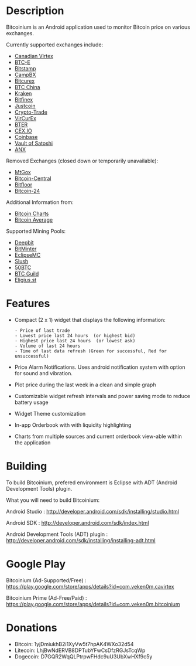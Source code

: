 Description
===============
Bitcoinium is an Android application used to monitor Bitcoin price on various exchanges. 

Currently supported exchanges include:

  - [Canadian Virtex](https://www.cavirtex.com)
  - [BTC-E](https://btc-e.com)
  - [Bitstamp](https://www.bitstamp.net)
  - [CampBX](https://campbx.com)
  - [Bitcurex](https://eur.bitcurex.com)
  - [BTC China](https://btcchina.com)
  - [Kraken](https://www.kraken.com)
  - [Bitfinex](https://bitfinex.com.com)
  - [Justcoin](https://justcoin.com/en)
  - [Crypto-Trade](https://crypto-trade.com)
  - [VirCurEx](https://vircurex.com)
  - [BTER](https://bter.com)
  - [CEX.IO](https://cex.io)
  - [Coinbase](https://coinbase.com)
  - [Vault of Satoshi](https://www.vaultofsatoshi.com)
  - [ANX](https://anxbtc.com)

	
Removed Exchanges (closed down or temporarily unavailable):

  - [MtGox](http://mtgox.com)
  - [Bitcoin-Central](http://bitcoin-central.net)
  - [Bitfloor](https://bitfloor.com)
  - [Bitcoin-24](https://bitcoin-24.com)
		
Additional Information from:	
  - [Bitcoin Charts](http://bitcoincharts.com/markets)
  - [Bitcoin Average](https://bitcoinaverage.com)

Supported Mining Pools:

  - [Deepbit](http://deepbit.net)
  - [BitMinter](http://bitminter.com)
  - [EclipseMC](https://eclipsemc.com)
  - [Slush](http://mining.bitcoin.cz)
  - [50BTC](https://50btc.com/en)
  - [BTC Guild](https://www.btcguild.com)
  - [Eligius.st](http://eligius.st)

Features
===============
- Compact (2 x 1) widget that displays the following information:
 
      - Price of last trade
      - Lowest price last 24 hours  (or highest bid)
      - Highest price last 24 hours  (or lowest ask)
      - Volume of last 24 hours
      - Time of last data refresh (Green for successful, Red for unsuccessful)

- Price Alarm Notifications. Uses android notification system with option for sound and vibration.
- Plot price during the last week in a clean and simple graph
- Customizable widget refresh intervals and power saving mode to reduce battery usage
- Widget Theme customization
- In-app Orderbook with with liquidity highlighting
- Charts from multiple sources and current orderbook view-able within the application

Building
===============
To build Bitcoinium, prefered environment is Eclipse with ADT (Android Development Tools) plugin. 

What you will need to build Bitcoinium:

Android Studio							: http://developer.android.com/sdk/installing/studio.html

Android SDK								: http://developer.android.com/sdk/index.html

Android Development Tools (ADT) plugin	: http://developer.android.com/sdk/installing/installing-adt.html


Google Play
===============
Bitcoinium (Ad-Supported/Free)	: https://play.google.com/store/apps/details?id=com.veken0m.cavirtex

Bitcoinium Prime (Ad-Free/Paid)	: https://play.google.com/store/apps/details?id=com.veken0m.bitcoinium


Donations
===============
- Bitcoin: 1yjDmiukhB2i1XyVw5t7hpAK4WXo32d54
- Litecoin: LhjBwNdERVB8DPTubYFwCsDfzRGJsTcqWp
- Dogecoin: D7GQR2WqQLPtrpwFHdc9uU3UbXwHXf9c5y
